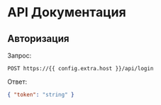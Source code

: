 # API Документация

## Авторизация

Запрос:
```
POST https://{{ config.extra.host }}/api/login
```

Ответ:
```json
{ "token": "string" }
```
